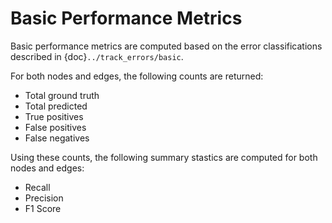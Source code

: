 # Basic Performance Metrics

Basic performance metrics are computed based on the error classifications described in {doc}`../track_errors/basic`.

For both nodes and edges, the following counts are returned:

- Total ground truth
- Total predicted
- True positives
- False positives
- False negatives

Using these counts, the following summary stastics are computed for both nodes and edges:

- Recall
- Precision
- F1 Score
